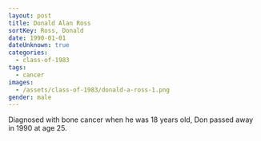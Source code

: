 ```yaml
---
layout: post
title: Donald Alan Ross
sortKey: Ross, Donald
date: 1990-01-01
dateUnknown: true
categories:
  - class-of-1983
tags:
  - cancer
images:
  - /assets/class-of-1983/donald-a-ross-1.png
gender: male
---
```


Diagnosed with bone cancer when he was 18 years old, Don passed away in 1990 at age 25.
